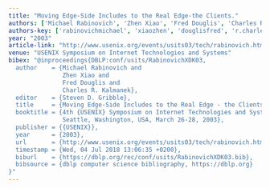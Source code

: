 ```yaml
---
title: "Moving Edge-Side Includes to the Real Edge-the Clients."
authors: ['Michael Rabinovich', 'Zhen Xiao', 'Fred Douglis', 'Charles R. Kalmanek']
authors-key: ['rabinovichmichael', 'xiaozhen', 'douglisfred', 'r.charles']
year: "2003"
article-link: "http://www.usenix.org/events/usits03/tech/rabinovich.html"
venue: "USENIX Symposium on Internet Technologies and Systems"
bibex: "@inproceedings{DBLP:conf/usits/RabinovichXDK03,
  author    = {Michael Rabinovich and
               Zhen Xiao and
               Fred Douglis and
               Charles R. Kalmanek},
  editor    = {Steven D. Gribble},
  title     = {Moving Edge-Side Includes to the Real Edge - the Clients},
  booktitle = {4th {USENIX} Symposium on Internet Technologies and Systems, USITS'03,
               Seattle, Washington, USA, March 26-28, 2003},
  publisher = {{USENIX}},
  year      = {2003},
  url       = {http://www.usenix.org/events/usits03/tech/rabinovich.html},
  timestamp = {Wed, 04 Jul 2018 13:06:35 +0200},
  biburl    = {https://dblp.org/rec/conf/usits/RabinovichXDK03.bib},
  bibsource = {dblp computer science bibliography, https://dblp.org}
}"
---
```


